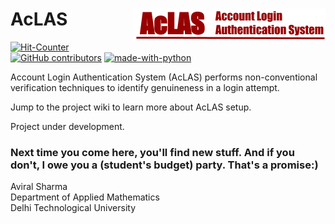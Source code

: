 # AcLAS        <img align="right" src="https://github.com/aviral36/AcLAS/blob/master/thumbs/AcLAS_logo.png">

[![Hit-Counter](http://hits.dwyl.io/aviral36/AcLAS.svg)](http://hits.dwyl.io/aviral36/AcLAS) 
[![GitHub contributors](https://img.shields.io/github/contributors/Naereen/StrapDown.js.svg)](https://gitHub.com/aviral36/AcLAS/)  [![made-with-python](https://img.shields.io/badge/Made%20with-Python-1f425f.svg)](https://www.python.org/)


Account Login Authentication System (AcLAS) performs non-conventional verification techniques to identify genuineness in a login attempt. 

Jump to the project wiki to learn more about AcLAS setup.

Project under development.

### Next time you come here, you'll find new stuff. And if you don't, I owe you a (student's budget) party. That's a promise:)



Aviral Sharma<br>
Department of Applied Mathematics<br>
Delhi Technological University
